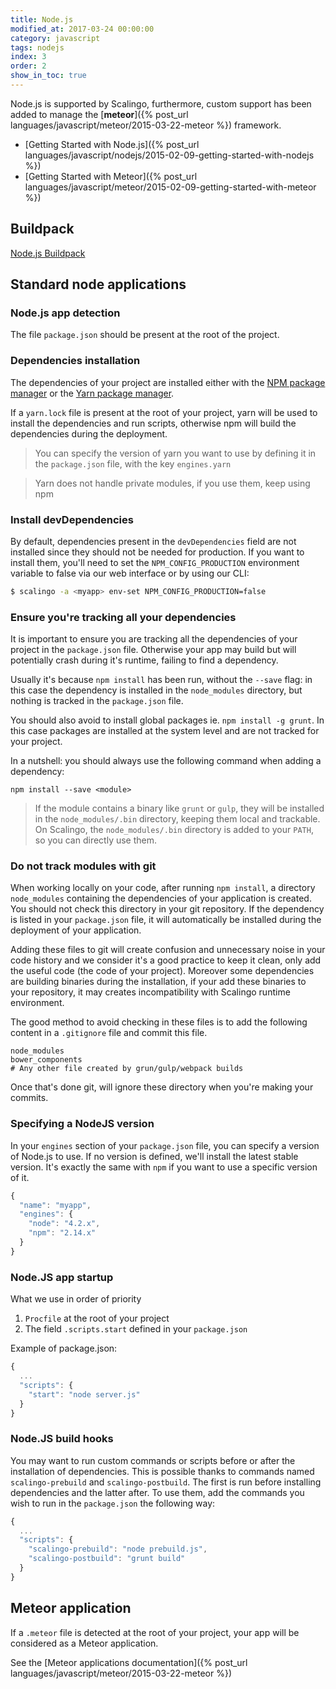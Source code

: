 ```yaml
---
title: Node.js
modified_at: 2017-03-24 00:00:00
category: javascript
tags: nodejs
index: 3
order: 2
show_in_toc: true
---
```


Node.js is supported by Scalingo, furthermore, custom support has been added
to manage the [__meteor__]({% post_url languages/javascript/meteor/2015-03-22-meteor %}) framework.

* [Getting Started with Node.js]({% post_url languages/javascript/nodejs/2015-02-09-getting-started-with-nodejs %})
* [Getting Started with Meteor]({% post_url languages/javascript/meteor/2015-02-09-getting-started-with-meteor %})

## Buildpack

[Node.js Buildpack](https://github.com/Scalingo/nodejs-buildpack)

## Standard node applications

### Node.js app detection

The file `package.json` should be present at the root of the project.

### Dependencies installation

The dependencies of your project are installed either with the [NPM package manager](https://www.npmjs.com/) or the [Yarn package manager](https://yarnpkg.com/).

If a `yarn.lock` file is present at the root of your project, yarn will be used to install the dependencies and run scripts, otherwise npm will build the dependencies during the deployment.

> You can specify the version of yarn you want to use by defining it in the `package.json` file, with the key `engines.yarn`

> Yarn does not handle private modules, if you use them, keep using npm

### Install devDependencies

By default, dependencies present in the `devDependencies` field are not installed since they should not be needed for production.
If you want to install them, you'll need to set the `NPM_CONFIG_PRODUCTION` environment variable to false via our web interface or by using our CLI:

```bash
$ scalingo -a <myapp> env-set NPM_CONFIG_PRODUCTION=false
```

### Ensure you're tracking all your dependencies

It is important to ensure you are tracking all the dependencies of your project in the `package.json` file. Otherwise your app may build but will potentially crash during it's runtime, failing to find a dependency.

Usually it's because `npm install` has been run, without the `--save` flag: in this case the dependency is installed in the `node_modules` directory, but nothing is tracked in the `package.json` file.

You should also avoid to install global packages ie. `npm install -g grunt`. In this case packages are installed at the system level and are not tracked for your project.

In a nutshell: you should always use the following command when adding a dependency:

```
npm install --save <module>
```

>  If the module contains a binary like `grunt` or `gulp`, they will be installed in the `node_modules/.bin` directory, keeping them local and trackable.
> On Scalingo, the `node_modules/.bin` directory is added to your `PATH`, so you can directly use them.

### Do not track modules with git

When working locally on your code, after running `npm install`, a directory `node_modules` containing the dependencies of your application is created. You should not check this directory in your git repository. If the dependency is listed in your `package.json` file, it will automatically be installed during the deployment of your application.

Adding these files to git will create confusion and unnecessary noise in your code history and we consider it's a good practice to keep it clean, only add the useful code (the code of your project). Moreover some dependencies are building binaries during the installation, if your add these binaries to your repository, it may creates incompatibility with Scalingo runtime environment.

The good method to avoid checking in these files is to add the following content in a `.gitignore` file and commit this file.

```
node_modules
bower_components
# Any other file created by grun/gulp/webpack builds
```
Once that's done git, will ignore these directory when you're making your commits.

### Specifying a NodeJS version

In your `engines` section of your `package.json` file, you can specify a version of Node.js to use. If no version is defined, we'll install the latest stable version. It's exactly the same with `npm` if you want to use a specific version of it.

```javascript
{
  "name": "myapp",
  "engines": {
    "node": "4.2.x",
    "npm": "2.14.x"
  }
}
```

### Node.JS app startup

What we use in order of priority

1. `Procfile` at the root of your project
2. The field `.scripts.start` defined in your `package.json` 

Example of package.json:

```javascript
{
  ...
  "scripts": {
    "start": "node server.js"
  }
}
```

### Node.JS build hooks

You may want to run custom commands or scripts before or after the installation of dependencies. This is possible thanks to commands named `scalingo-prebuild` and `scalingo-postbuild`. The first is run before installing dependencies and the latter after. To use them, add the commands you wish to run in the `package.json` the following way:

```javascript
{
  ...
  "scripts": {
    "scalingo-prebuild": "node prebuild.js",
    "scalingo-postbuild": "grunt build"
  }
}
```

## Meteor application

If a `.meteor` file is detected at the root of your project, your app will
be considered as a Meteor application.

See the [Meteor applications documentation]({% post_url languages/javascript/meteor/2015-03-22-meteor %})
